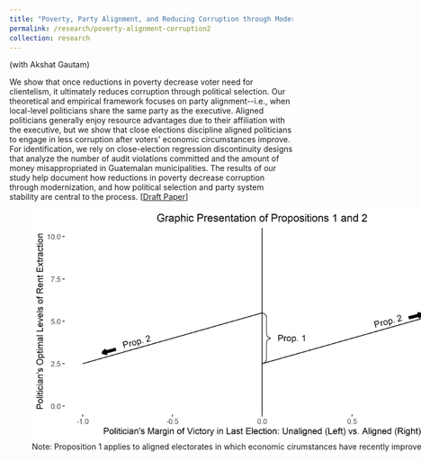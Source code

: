 ```yaml
---
title: "Poverty, Party Alignment, and Reducing Corruption through Modernization: Evidence from Guatemala"
permalink: /research/poverty-alignment-corruption2
collection: research
---
```


(with Akshat Gautam)

We show that once reductions in poverty decrease voter need for clientelism, it ultimately reduces corruption through political selection. Our theoretical and empirical framework focuses on party alignment--i.e., when local-level politicians share the same party as the executive. Aligned politicians generally enjoy resource advantages due to their affiliation with the executive, but we show that close elections discipline aligned politicians to engage in less corruption after voters' economic circumstances improve. For identification, we rely on close-election regression discontinuity designs that analyze the number of audit violations committed and the amount of money misappropriated in Guatemalan municipalities. The results of our study help document how reductions in poverty decrease corruption through modernization, and how political selection and party system stability are central to the process. [[Draft Paper](https://mikedenly.com/files/dg-corruption.pdf)]   

<figure style="width: 769px; height: 550px"  class="align-center">
  <img src="/images/dg_prop1and2.png" alt="" />
  <figcaption>Note: Proposition 1 applies to aligned electorates in which economic cirumstances have recently improved.</figcaption>
</figure>

